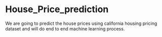 # House_Price_prediction
We are going to predict the house prices using california housing pricing dataset and will do end to end machine learning process.
